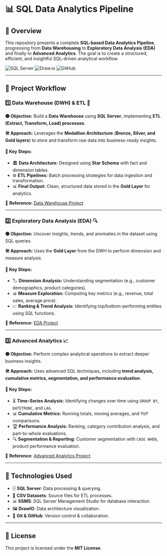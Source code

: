 # 📊 **SQL Data Analytics Pipeline**

## 📝 **Overview**

This repository presents a complete **SQL-based Data Analytics Pipeline**, progressing from **Data Warehousing** to **Exploratory Data Analysis (EDA)** and finally to **Advanced Analytics**. The goal is to create a structured, efficient, and insightful SQL-driven analytical workflow.

![SQL Server](https://img.shields.io/badge/Microsoft_SQL_Server-CC2927?style=for-the-badge&logo=microsoft-sql-server&logoColor=white)
![Draw.io](https://img.shields.io/badge/Draw.io-FF9900?style=for-the-badge&logo=diagramsdotnet&logoColor=white)
![GitHub](https://img.shields.io/badge/GitHub-181717?style=for-the-badge&logo=github&logoColor=white)

---

## 🔄 **Project Workflow**

### 1️⃣ **Data Warehouse (DWH) & ETL** 📂

**🟢 Objective:** Build a **Data Warehouse** using **SQL Server**, implementing **ETL (Extract, Transform, Load) processes**.

**🛠 Approach:** Leverages the **Medallion Architecture** (**Bronze, Silver, and Gold layers**) to store and transform raw data into business-ready insights.

#### 📌 **Key Steps:**
- 🏛 **Data Architecture:** Designed using **Star Schema** with fact and dimension tables.
- ⚙ **ETL Pipelines:** Batch processing strategies for data ingestion and transformation.
- 📊 **Final Output:** Clean, structured data stored in the **Gold Layer** for analytics.

🔗 **Reference:** [Data Warehouse Project](https://github.com/StefanoN98/SQL-Projects/tree/main/01.%20DATA%20WAREHOUSE%20PROJECT)

---

### 2️⃣ **Exploratory Data Analysis (EDA)** 🔍

**🟢 Objective:** Uncover insights, trends, and anomalies in the dataset using SQL queries.

**🛠 Approach:** Uses the **Gold Layer** from the DWH to perform dimension and measure analysis.

#### 📌 **Key Steps:**
- 🏷 **Dimension Analysis:** Understanding segmentation (e.g., customer demographics, product categories).
- 📊 **Measure Exploration:** Computing key metrics (e.g., revenue, total sales, average price).
- 📈 **Ranking & Trend Analysis:** Identifying top/bottom-performing entities using SQL functions.

🔗 **Reference:** [EDA Project](https://github.com/StefanoN98/SQL-Projects/tree/main/02.%20EDA%20PROJECT)

---

### 3️⃣ **Advanced Analytics** 📈

**🟢 Objective:** Perform complex analytical operations to extract deeper business insights.

**🛠 Approach:** Uses advanced SQL techniques, including **trend analysis, cumulative metrics, segmentation, and performance evaluation**.

#### 📌 **Key Steps:**
- ⏳ **Time-Series Analysis:** Identifying changes over time using `GROUP BY`, `DATETRUNC`, and `LAG`.
- 📊 **Cumulative Metrics:** Running totals, moving averages, and YoY comparisons.
- 🏆 **Performance Analysis:** Ranking, category contribution analysis, and part-to-whole evaluations.
- 🔍 **Segmentation & Reporting:** Customer segmentation with `CASE WHEN`, product performance evaluation.

🔗 **Reference:** [Advanced Analytics Project](https://github.com/StefanoN98/SQL-Projects/tree/main/03.%20ADVANCED%20ANALYTICS%20PROJECT)

---

## 🔧 **Technologies Used**

- 🗄 **SQL Server**: Data processing & querying.
- 📂 **CSV Datasets**: Source files for ETL processes.
- 📊 **SSMS**: SQL Server Management Studio for database interaction.
- 🖼 **DrawIO**: Data architecture visualization.
- 🐙 **Git & GitHub**: Version control & collaboration.

---

## 📜 **License**

This project is licensed under the **MIT License**.

